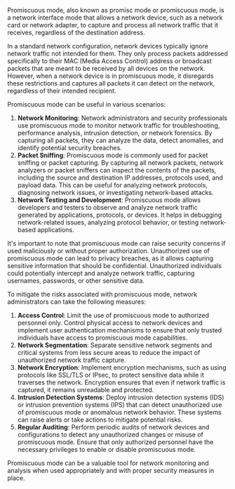 Promiscuous mode, also known as promisc mode or promiscuous mode, is a network interface mode that allows a network device, such as a network card or network adapter, to capture and process all network traffic that it receives, regardless of the destination address.

In a standard network configuration, network devices typically ignore network traffic not intended for them. They only process packets addressed specifically to their MAC (Media Access Control) address or broadcast packets that are meant to be received by all devices on the network. However, when a network device is in promiscuous mode, it disregards these restrictions and captures all packets it can detect on the network, regardless of their intended recipient.

Promiscuous mode can be useful in various scenarios:

1.  **Network Monitoring**: Network administrators and security professionals use promiscuous mode to monitor network traffic for troubleshooting, performance analysis, intrusion detection, or network forensics. By capturing all packets, they can analyze the data, detect anomalies, and identify potential security breaches.
2.  **Packet Sniffing**: Promiscuous mode is commonly used for packet sniffing or packet capturing. By capturing all network packets, network analyzers or packet sniffers can inspect the contents of the packets, including the source and destination IP addresses, protocols used, and payload data. This can be useful for analyzing network protocols, diagnosing network issues, or investigating network-based attacks.
3.  **Network Testing and Development**: Promiscuous mode allows developers and testers to observe and analyze network traffic generated by applications, protocols, or devices. It helps in debugging network-related issues, analyzing protocol behavior, or testing network-based applications.

It's important to note that promiscuous mode can raise security concerns if used maliciously or without proper authorization. Unauthorized use of promiscuous mode can lead to privacy breaches, as it allows capturing sensitive information that should be confidential. Unauthorized individuals could potentially intercept and analyze network traffic, capturing usernames, passwords, or other sensitive data.

To mitigate the risks associated with promiscuous mode, network administrators can take the following measures:

1.  **Access Control**: Limit the use of promiscuous mode to authorized personnel only. Control physical access to network devices and implement user authentication mechanisms to ensure that only trusted individuals have access to promiscuous mode capabilities.
2.  **Network Segmentation**: Separate sensitive network segments and critical systems from less secure areas to reduce the impact of unauthorized network traffic capture.
3.  **Network Encryption**: Implement encryption mechanisms, such as using protocols like SSL/TLS or IPsec, to protect sensitive data while it traverses the network. Encryption ensures that even if network traffic is captured, it remains unreadable and protected.
4.  **Intrusion Detection Systems**: Deploy intrusion detection systems (IDS) or intrusion prevention systems (IPS) that can detect unauthorized use of promiscuous mode or anomalous network behavior. These systems can raise alerts or take actions to mitigate potential risks.
5.  **Regular Auditing**: Perform periodic audits of network devices and configurations to detect any unauthorized changes or misuse of promiscuous mode. Ensure that only authorized personnel have the necessary privileges to enable or disable promiscuous mode.

Promiscuous mode can be a valuable tool for network monitoring and analysis when used appropriately and with proper security measures in place.
